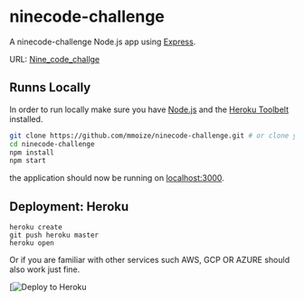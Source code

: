 # ninecode-challenge


A ninecode-challenge Node.js app using [Express](http://expressjs.com/).

URL: [Nine_code_challge](https://ninecode-challenge.herokuapp.com/api/data)

## Runns Locally

In order to run locally make sure you have [Node.js](http://nodejs.org/) and the [Heroku Toolbelt](https://toolbelt.heroku.com/) installed.

```sh
git clone https://github.com/mmoize/ninecode-challenge.git # or clone your own fork
cd ninecode-challenge
npm install
npm start
```

the application should now be running on [localhost:3000](http://localhost:3000/).

## Deployment: Heroku

```
heroku create
git push heroku master
heroku open
```

Or if you are familiar with other services such AWS, GCP OR AZURE should also work just fine.

[![Deploy to Heroku](https://devcenter.heroku.com/articles/getting-started-with-nodejs)


